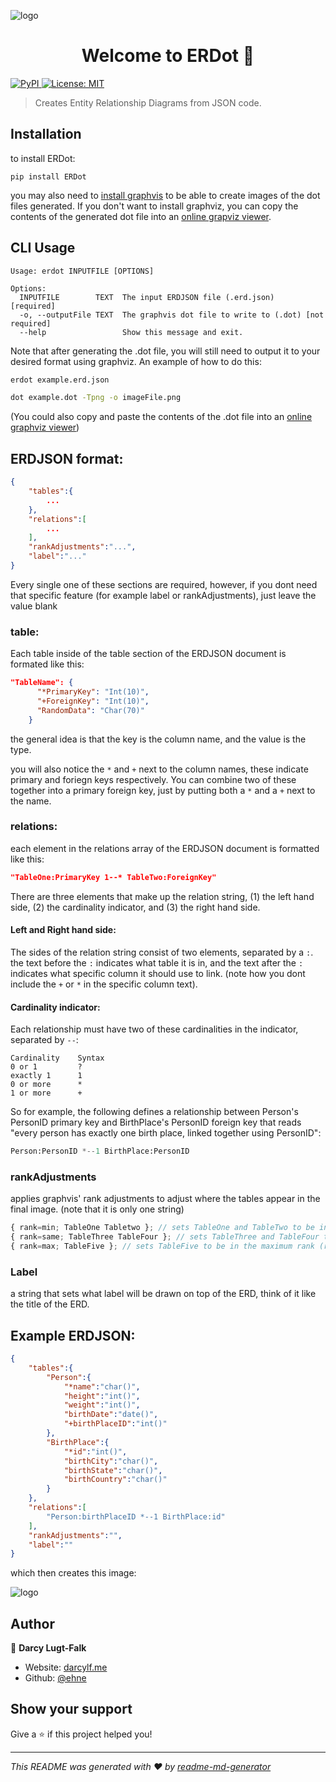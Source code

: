 <p>
  <img alt="logo" src="https://github.com/ehne/ERDot/raw/master/logo.png" align="center"/>
</p>
<h1 align="center">
  Welcome to ERDot 👋
</h1>
<p>
  <a href="https://pypi.org/project/ERDot/">
    <img alt="PyPI" src="https://img.shields.io/pypi/v/ERDot?color=blue">
  </a>
  <a href="https://github.com/ehne/ERDot/blob/master/LICENSE">
    <img alt="License: MIT" src="https://img.shields.io/github/license/ehne/ERDot" />
  </a>
</p>

> Creates Entity Relationship Diagrams from JSON code.

## Installation
to install ERDot:

```pip install ERDot```

you may also need to [install graphvis](https://graphviz.org/download/) to be able to create images of the dot files generated. If you don't want to install graphviz, you can copy the contents of the generated dot file into an [online grapviz viewer](https://edotor.net).

## CLI Usage
```
Usage: erdot INPUTFILE [OPTIONS]

Options:
  INPUTFILE        TEXT  The input ERDJSON file (.erd.json)  [required]
  -o, --outputFile TEXT  The graphvis dot file to write to (.dot) [not required]
  --help                 Show this message and exit.
```

Note that after generating the .dot file, you will still need to output it to your desired format using graphviz. An example of how to do this:

```bash
erdot example.erd.json 

dot example.dot -Tpng -o imageFile.png
```

(You could also copy and paste the contents of the .dot file into an [online graphviz viewer](https://edotor.net))

## ERDJSON format:
```json
{
    "tables":{
        ...
    },
    "relations":[
        ...
    ],
    "rankAdjustments":"...",
    "label":"..."
}   
```

Every single one of these sections are required, however, if you dont need that specific feature (for example label or rankAdjustments), just leave the value blank

### table:
Each table inside of the table section of the ERDJSON document is formated like this:

```json
"TableName": {
      "*PrimaryKey": "Int(10)",
      "+ForeignKey": "Int(10)",
      "RandomData": "Char(70)"
    }
```

the general idea is that the key is the column name, and the value is the type.

you will also notice the `*` and `+` next to the column names, these indicate primary and foriegn keys respectively. You can combine two of these together into a primary foreign key, just by putting both a `*` and a `+` next to the name.

### relations:
each element in the relations array of the ERDJSON document is formatted like this:

```json
"TableOne:PrimaryKey 1--* TableTwo:ForeignKey"
```

There are three elements that make up the relation string, (1) the left hand side, (2) the cardinality indicator, and (3) the right hand side. 

#### Left and Right hand side:
The sides of the relation string consist of two elements, separated by a `:`. the text before the `:` indicates what table it is in, and the text after the `:` indicates what specific column it should use to link. (note how you dont include the `+` or `*` in the specific column text).

#### Cardinality indicator:
Each relationship must have two of these cardinalities in the indicator, separated by `--`:

```
Cardinality    Syntax
0 or 1         ?
exactly 1      1
0 or more      *
1 or more      +
```

So for example, the following defines a relationship between Person's PersonID primary key and BirthPlace's PersonID foreign key that reads "every person has exactly one birth place, linked together using PersonID":

```python
Person:PersonID *--1 BirthPlace:PersonID
```

### rankAdjustments
applies graphvis' rank adjustments to adjust where the tables appear in the final image. (note that it is only one string)

```js
{ rank=min; TableOne Tabletwo }; // sets TableOne and TableTwo to be in the minimum rank (left)
{ rank=same; TableThree TableFour }; // sets TableThree and TableFour to be in the same rank
{ rank=max; TableFive }; // sets TableFive to be in the maximum rank (right)
```

### Label
a string that sets what label will be drawn on top of the ERD, think of it like the title of the ERD.

## Example ERDJSON:
```json
{
    "tables":{
        "Person":{
            "*name":"char()",
            "height":"int()",
            "weight":"int()",
            "birthDate":"date()",
            "+birthPlaceID":"int()"
        },
        "BirthPlace":{
            "*id":"int()",
            "birthCity":"char()",
            "birthState":"char()",
            "birthCountry":"char()"
        }
    },
    "relations":[
        "Person:birthPlaceID *--1 BirthPlace:id"
    ],
    "rankAdjustments":"",
    "label":""
}
```

which then creates this image:

<img alt="logo" src="https://github.com/ehne/ERDot/raw/master/example/example.png" align="center"/>


## Author

👤 **Darcy Lugt-Falk**

* Website: [darcylf.me](https://darcylf.me)
* Github: [@ehne](https://github.com/ehne)

## Show your support

Give a ⭐️ if this project helped you!

***
_This README was generated with ❤️ by [readme-md-generator](https://github.com/kefranabg/readme-md-generator)_
